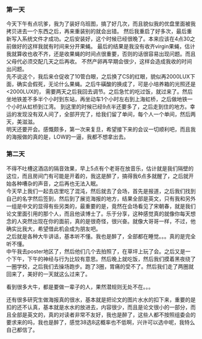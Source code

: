 ### 第一天
今天下午有点坑爹，我为了装好乌班图，搞了好几次，而且貌似我的优盘里面被我拷贝进去一个东西之后，再来重装别的就会出错。
然后我重启了好多次，最后重新写入系统文件才成功。之后安装好，这个时候已经很晚了。本来应该在4点30之前做好的这样我就有时间来分开果蝇。
最后的结果是我没有收齐virgin果蝇，估计我就算收也收不齐，还是收果蝇的时间点很重要，否则的话很容易出现问题。而且父母代必须交配几天之后再收。
不然产卵再早期会很少，这样会造成我收的时间出问题。  
先不说这个，我后来仓促收了10管白眼，之后换了CS的红眼，貌似再2000LUX下面，确实会假死，无论什么果蝇。之后牛磺酸的换成了，可是小培养箱的光照还是<2000LUX的，
需要两天之后我回去调节。之后急忙的吃过饭，就过来了。然后坐地铁差不多半个小时到东站，再坐动车1个小时左右到上海虹桥，之后做地铁一个小时从虹桥到江湾。
到这里的时候已经9点半还要多了，之后走到住的地方。幸运的发现没有双人间了，全部开完了，给我们留了单间，每个人一个单间，然后两天，美滋滋。  
明天还要开会。感慨颇多，第一次来复旦，希望接下来的会议一切顺利吧，而且我的海报做的真的是，LOW的一逼，我都不想拿出去。
### 第二天
不得不吐槽这酒店的隔音效果，早上5点有个老哥在放音乐，估计就是我们隔壁的这位，而且房间门有可能是开着的，我这是醉了，搞得我6点多就醒了，之后就开始各种嘈杂的声音，之后再也无法入眠。  
今天早上我们一起去店里吃了混沌，然后就去了会场，首先是报道，之后我们找到自己的名字然后签到，然后到了展览海报的地方，结果全部是英文，只有我和另外一组是中文的显得有些另类的，最重要的是，竟然在会场看见了宋朝春，就是我们论文里面引用的那个人，而且他读博士了。乐于分享，这种感觉真的就像你每天想念的人突然出现在你的面前，真的是很奇怪，很兴奋。就像大哥哥一样，不过，他确实比我大，希望借此机会成为朋友吧。  
之后就是各种大牛讲话，基本听不懂。我也是醉了，全部都在睡觉。。。真的是完全听不懂。  
中午我去poster地区了，然后他们几个去拍照了，在草坪上玩了会。之后又是一个下午，下午的神经与行为比较有意思。然后晚上就吃饭，然后我们摸着黑夜绕了一圈学校，之后我们去操场跑步。跑了3圈，胃痛的受不了。然后我们走了两圈就回来了，美好的一天就这么过来了。
  
  看到很多大牛，都是要做一辈子的人，果然潜规则无处不在。。。
  
  还有很多研究生做海报真的很水，基本就是把论文的图片水水的扣下来，重要的是扣的还不认真，基本就是水水的放进去，内容很少，而且是论文很小的一部分，而且全部是英文的，真的对读者非常不友好，我也是醉了，这些人都不按照组委会的要求来的吗，我也是醉了，感觉38选8这概率也不低啊，兴许可以选中呢，我特么自己都信了。
